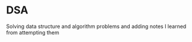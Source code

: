 # DSA
Solving data structure and algorithm problems and adding notes I learned from attempting them
